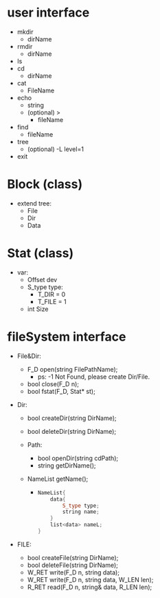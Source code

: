 # user interface

-   mkdir
    -   dirName
-   rmdir
    -   dirName
-   ls
-   cd
    -   dirName
-   cat
    -   FileName
-   echo
    -   string
    -   (optional) >
        -   fileName
-   find
    -   fileName
-   tree
    -   (optional) -L level=1
-   exit

# Block (class)

-   extend tree:
    -   File
    -   Dir
    -   Data

# Stat (class)

-   var:
    -   Offset dev
    -   S_type type:
        -   T_DIR = 0
        -   T_FILE = 1
    -   int Size

# fileSystem interface

-   File&Dir:
    -   F_D open(string FilePathName);
        -   ps: -1 Not Found, please create Dir/File.
    -   bool close(F_D n);
    -   bool fstat(F_D, Stat* st);

-   Dir:
    -   bool createDir(string DirName);
    
    -   bool deleteDir(string DirName);
    
    -   Path:
        -   bool openDir(string cdPath);
        -   string getDirName();
        
    -   NameList getName();
    
        -   ```c++
            NameList{
            	data{
            		S_type type;
            		string name;
            	}
            	list<data> nameL;
            }
            ```
-   FILE: 
    -   bool createFile(string DirName);
    -   bool deleteFile(string DirName);
    -   W_RET write(F_D n, string data);
    -   W_RET write(F_D n, string data, W_LEN len);
    -   R_RET read(F_D n, string& data, R_LEN len);

